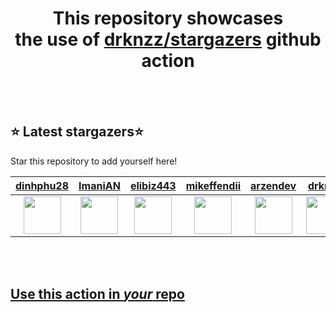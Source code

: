 <h1 align="center">This repository showcases<br>the use of <a href="https://github.com/drknzz/stargazers">drknzz/stargazers</a> github action</h1>
<br><br>

## ⭐ Latest stargazers⭐

Star this repository to add yourself here!

<!-- stargazers -->
|  <a href="https://github.com/dinhphu28">dinhphu28</a> | <a href="https://github.com/ImaniAN">ImaniAN</a> | <a href="https://github.com/elibiz443">elibiz443</a> | <a href="https://github.com/mikeffendii">mikeffendii</a> | <a href="https://github.com/arzendev">arzendev</a> | <a href="https://github.com/drknzz">drknzz</a> | <a href="https://github.com/hyperstarinthefuture">hyperstarinthefuture</a> |
|  :-: | :-: | :-: | :-: | :-: | :-: | :-: |
|  <img src="https://avatars.githubusercontent.com/u/79212584?s=96&v=4" width="60px"> | <img src="https://avatars.githubusercontent.com/u/32896144?s=96&v=4" width="60px"> | <img src="https://avatars.githubusercontent.com/u/35516817?s=96&v=4" width="60px"> | <img src="https://avatars.githubusercontent.com/u/91178270?s=96&v=4" width="60px"> | <img src="https://avatars.githubusercontent.com/u/77374408?s=96&v=4" width="60px"> | <img src="https://avatars.githubusercontent.com/u/65187002?s=96&v=4" width="60px"> | <img src="https://avatars.githubusercontent.com/u/59699495?s=96&v=4" width="60px"> |
<!-- stargazers -->

















<br><br>

## [Use this action in *your* repo](https://github.com/drknzz/stargazers)
